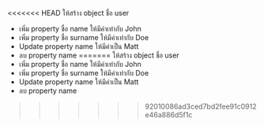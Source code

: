<<<<<<< HEAD
ให้สร้าง object ชื่อ user
- เพิ่ม property ชื่อ name ให้มีค่าเท่ากับ John
- เพิ่ม property ชื่อ surname ให้มีค่าเท่ากับ Doe
- Update property name ให้มีค่าเป็น Matt
- ลบ property name
=======
ให้สร้าง object ชื่อ user
- เพิ่ม property ชื่อ name ให้มีค่าเท่ากับ John
- เพิ่ม property ชื่อ surname ให้มีค่าเท่ากับ Doe
- Update property name ให้มีค่าเป็น Matt
- ลบ property name
>>>>>>> 92010086ad3ced7bd2fee91c0912e46a886d5f1c
